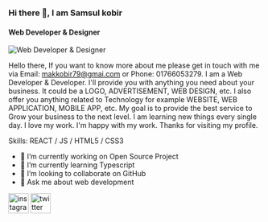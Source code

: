 ### Hi there 👋, I am Samsul kobir
#### Web Developer & Designer
![Web Developer & Designer](https://media-exp1.licdn.com/dms/image/D5603AQGvOg1Uf0cXYA/profile-displayphoto-shrink_200_200/0/1667163268016?e=1674691200&v=beta&t=w1aPBN8yjGQv6Yon5iBFPaS8VcKq84Z7dQLk-cdp8dQ)

Hello there,
If you want to know more about me please get in touch with me via Email:  makkobir79@gmai.com or Phone: 01766053279. I am a Web Developer & Developer. I'll provide you with anything you need about your business. It could be a LOGO, ADVERTISEMENT, WEB DESIGN, etc. I also offer you anything related to Technology for example WEBSITE, WEB APPLICATION, MOBILE APP, etc. My goal is to provide the best service to Grow your business to the next level. I am learning new things every single day. I love my work. I'm happy with my work.
Thanks for visiting my profile.

Skills: REACT / JS / HTML5 / CSS3

- 🔭 I’m currently working on Open Source Project 
- 🌱 I’m currently learning Typescript  
- 👯 I’m looking to collaborate on GitHub 
- 💬 Ask me about web development 


[<img src='https://cdn.jsdelivr.net/npm/simple-icons@3.0.1/icons/instagram.svg' alt='instagram' height='40'>](https://www.instagram.com/sk__pixel/)  [<img src='https://cdn.jsdelivr.net/npm/simple-icons@3.0.1/icons/twitter.svg' alt='twitter' height='40'>](https://twitter.com/sk__pixel)  

